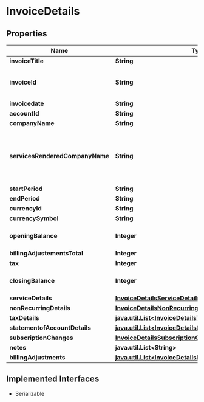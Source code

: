 

# InvoiceDetails


## Properties

Name | Type | Description | Notes
------------ | ------------- | ------------- | -------------
**invoiceTitle** | **String** |  |  [optional]
**invoiceId** | **String** | &#x3D;accountId + 2 char year + 2 char month |  [optional]
**invoicedate** | **String** |  |  [optional]
**accountId** | **String** |  |  [optional]
**companyName** | **String** |  |  [optional]
**servicesRenderedCompanyName** | **String** | If invoice is paid by a 3rd party company the name will appear here. |  [optional]
**startPeriod** | **String** |  |  [optional]
**endPeriod** | **String** |  |  [optional]
**currencyId** | **String** |  |  [optional]
**currencySymbol** | **String** |  |  [optional]
**openingBalance** | **Integer** | Any prior unpaid balances. |  [optional]
**billingAdjustementsTotal** | **Integer** |  |  [optional]
**tax** | **Integer** |  |  [optional]
**closingBalance** | **Integer** | Current account balance. |  [optional]
**serviceDetails** | [**InvoiceDetailsServiceDetails**](InvoiceDetailsServiceDetails.md) |  |  [optional]
**nonRecurringDetails** | [**InvoiceDetailsNonRecurringDetails**](InvoiceDetailsNonRecurringDetails.md) |  |  [optional]
**taxDetails** | [**java.util.List&lt;InvoiceDetailsTaxDetails&gt;**](InvoiceDetailsTaxDetails.md) |  |  [optional]
**statementofAccountDetails** | [**java.util.List&lt;InvoiceDetailsStatementofAccountDetails&gt;**](InvoiceDetailsStatementofAccountDetails.md) |  |  [optional]
**subscriptionChanges** | [**InvoiceDetailsSubscriptionChanges**](InvoiceDetailsSubscriptionChanges.md) |  |  [optional]
**notes** | **java.util.List&lt;String&gt;** |  |  [optional]
**billingAdjustments** | [**java.util.List&lt;InvoiceDetailsBillingAdjustments&gt;**](InvoiceDetailsBillingAdjustments.md) |  |  [optional]


## Implemented Interfaces

* Serializable


